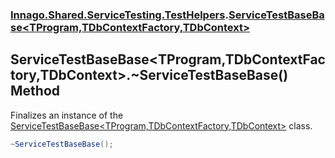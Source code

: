 ### [Innago\.Shared\.ServiceTesting\.TestHelpers](../index.md 'Innago\.Shared\.ServiceTesting\.TestHelpers').[ServiceTestBaseBase&lt;TProgram,TDbContextFactory,TDbContext&gt;](index.md 'Innago\.Shared\.ServiceTesting\.TestHelpers\.ServiceTestBaseBase\<TProgram,TDbContextFactory,TDbContext\>')

## ServiceTestBaseBase\<TProgram,TDbContextFactory,TDbContext\>\.~ServiceTestBaseBase\(\) Method

Finalizes an instance of the [ServiceTestBaseBase&lt;TProgram,TDbContextFactory,TDbContext&gt;](index.md 'Innago\.Shared\.ServiceTesting\.TestHelpers\.ServiceTestBaseBase\<TProgram,TDbContextFactory,TDbContext\>') class\.

```csharp
~ServiceTestBaseBase();
```